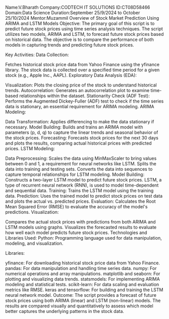 Name:V.Bharath
Company:CODTECH IT SOLUTIONS
ID:CT08D58466
Domain:Data Science
Duration:September 25/9/2024 to October 25/10/2024
Mentor:Muzammil
Overview of Stock Market Prediction Using ARIMA and LSTM Models
Objective:
The primary goal of this script is to predict future stock prices using time series analysis techniques. The script utilizes two models, ARIMA and LSTM, to forecast future stock prices based on historical data. The objective is to compare the performance of both models in capturing trends and predicting future stock prices.

Key Activities:
Data Collection:

Fetches historical stock price data from Yahoo Finance using the yfinance library.
The stock data is collected over a specified time period for a given stock (e.g., Apple Inc., AAPL).
Exploratory Data Analysis (EDA):

Visualization: Plots the closing price of the stock to understand historical trends.
Autocorrelation: Generates an autocorrelation plot to examine time-based relationships within the dataset.
Stationarity Check (ADF Test): Performs the Augmented Dickey-Fuller (ADF) test to check if the time series data is stationary, an essential requirement for ARIMA modeling.
ARIMA Modeling:

Data Transformation: Applies differencing to make the data stationary if necessary.
Model Building: Builds and trains an ARIMA model with parameters (p, d, q) to capture the linear trends and seasonal behavior of the stock prices.
Forecasting: Forecasts stock prices for the next 30 days and plots the results, comparing actual historical prices with predicted prices.
LSTM Modeling:

Data Preprocessing:
Scales the data using MinMaxScaler to bring values between 0 and 1, a requirement for neural networks like LSTM.
Splits the data into training and testing sets.
Converts the data into sequences to capture temporal relationships for LSTM modeling.
Model Building: Constructs a two-layer LSTM model to predict future stock prices. LSTM, a type of recurrent neural network (RNN), is used to model time-dependent and sequential data.
Training: Trains the LSTM model using the training data.
Prediction: Uses the trained model to predict stock prices on test data and plots the actual vs. predicted prices.
Evaluation: Calculates the Root Mean Squared Error (RMSE) to evaluate the accuracy of the model's predictions.
Visualization:

Compares the actual stock prices with predictions from both ARIMA and LSTM models using graphs.
Visualizes the forecasted results to evaluate how well each model predicts future stock prices.
Technologies and Libraries Used:
Python: Programming language used for data manipulation, modeling, and visualization.

Libraries:

yfinance: For downloading historical stock price data from Yahoo Finance.
pandas: For data manipulation and handling time series data.
numpy: For numerical operations and array manipulations.
matplotlib and seaborn: For plotting and visualizing data trends.
statsmodels: For implementing ARIMA modeling and statistical tests.
scikit-learn: For data scaling and evaluation metrics like RMSE.
keras and tensorflow: For building and training the LSTM neural network model.
Outcome:
The script provides a forecast of future stock prices using both ARIMA (linear) and LSTM (non-linear) models. The results are compared visually and quantitatively to assess which model better captures the underlying patterns in the stock data.
